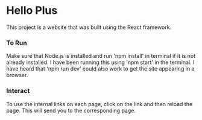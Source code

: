# Hello Plus
This project is a website that was built using the React framework.

### To Run
Make sure that Node.js is installed and run 'npm install' in terminal if it is not already installed.
I have been running this using 'npm start' in the terminal. I have heard that 'npm run dev' could also work
to get the site appearing in a browser.

### Interact
To use the internal links on each page, click on the link and then reload the page. This will send you to the 
corresponding page.
